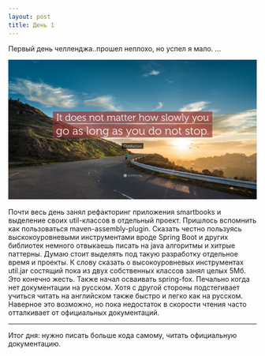 ```yaml
---
layout: post
title: День 1
---
```


Первый день челленджа..прошел неплохо, но успел я мало. 
...

![Boring motivation](/images/quote1.jpg)

Почти весь день занял рефакторинг приложения smartbooks и выделение своих util-классов в отдельный проект. Пришлось вспомнить как 
пользоваться maven-assembly-plugin. Сказать честно пользуясь выскокоуровневыми инструментами вроде Spring Boot и других библиотек немного отвыкаешь писать на java алгоритмы и хитрые паттерны. Думаю стоит выделять под такую разработку отдельное время и проекты.
К слову сказать о высокоуровневых инструментах util.jar состящий пока из двух собственных классов занял целых 5Мб. Это конечно жесть. Также начал осваивать spring-fox. Печально когда нет документации на русском. Хотя с другой стороны подстегивает учиться читать на английском также быстро и легко как на русском. Наверное это возможно, но пока недостаток в скорости чтения часто отталкивает от официальных документаций.
<span> <hr> </span>
Итог дня: нужно писать больше кода самому, читать официальную документацию. 
